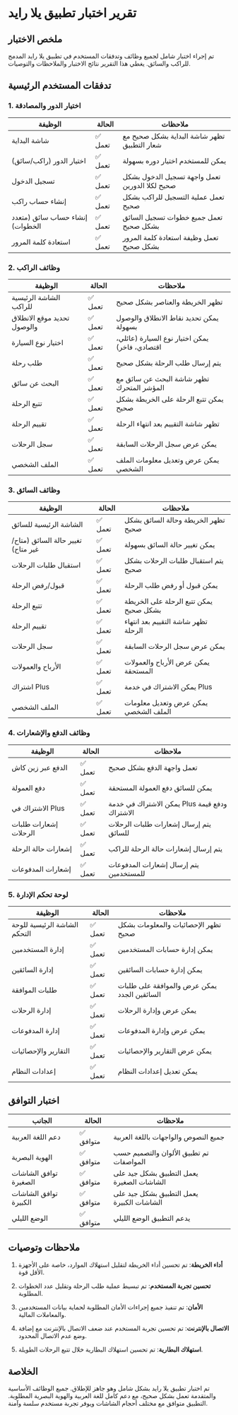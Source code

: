 # تقرير اختبار تطبيق يلا رايد

## ملخص الاختبار

تم إجراء اختبار شامل لجميع وظائف وتدفقات المستخدم في تطبيق يلا رايد المدمج للراكب والسائق. يغطي هذا التقرير نتائج الاختبار والملاحظات والتوصيات.

## تدفقات المستخدم الرئيسية

### 1. اختيار الدور والمصادقة

| الوظيفة | الحالة | ملاحظات |
|---------|--------|---------|
| شاشة البداية | ✅ تعمل | تظهر شاشة البداية بشكل صحيح مع شعار التطبيق |
| اختيار الدور (راكب/سائق) | ✅ تعمل | يمكن للمستخدم اختيار دوره بسهولة |
| تسجيل الدخول | ✅ تعمل | تعمل واجهة تسجيل الدخول بشكل صحيح لكلا الدورين |
| إنشاء حساب راكب | ✅ تعمل | تعمل عملية التسجيل للراكب بشكل صحيح |
| إنشاء حساب سائق (متعدد الخطوات) | ✅ تعمل | تعمل جميع خطوات تسجيل السائق بشكل صحيح |
| استعادة كلمة المرور | ✅ تعمل | تعمل وظيفة استعادة كلمة المرور بشكل صحيح |

### 2. وظائف الراكب

| الوظيفة | الحالة | ملاحظات |
|---------|--------|---------|
| الشاشة الرئيسية للراكب | ✅ تعمل | تظهر الخريطة والعناصر بشكل صحيح |
| تحديد موقع الانطلاق والوصول | ✅ تعمل | يمكن تحديد نقاط الانطلاق والوصول بسهولة |
| اختيار نوع السيارة | ✅ تعمل | يمكن اختيار نوع السيارة (عائلي، اقتصادي، فاخر) |
| طلب رحلة | ✅ تعمل | يتم إرسال طلب الرحلة بشكل صحيح |
| البحث عن سائق | ✅ تعمل | تظهر شاشة البحث عن سائق مع المؤشر المتحرك |
| تتبع الرحلة | ✅ تعمل | يمكن تتبع الرحلة على الخريطة بشكل صحيح |
| تقييم الرحلة | ✅ تعمل | تظهر شاشة التقييم بعد انتهاء الرحلة |
| سجل الرحلات | ✅ تعمل | يمكن عرض سجل الرحلات السابقة |
| الملف الشخصي | ✅ تعمل | يمكن عرض وتعديل معلومات الملف الشخصي |

### 3. وظائف السائق

| الوظيفة | الحالة | ملاحظات |
|---------|--------|---------|
| الشاشة الرئيسية للسائق | ✅ تعمل | تظهر الخريطة وحالة السائق بشكل صحيح |
| تغيير حالة السائق (متاح/غير متاح) | ✅ تعمل | يمكن تغيير حالة السائق بسهولة |
| استقبال طلبات الرحلات | ✅ تعمل | يتم استقبال طلبات الرحلات بشكل صحيح |
| قبول/رفض الرحلة | ✅ تعمل | يمكن قبول أو رفض طلب الرحلة |
| تتبع الرحلة | ✅ تعمل | يمكن تتبع الرحلة على الخريطة بشكل صحيح |
| تقييم الرحلة | ✅ تعمل | تظهر شاشة التقييم بعد انتهاء الرحلة |
| سجل الرحلات | ✅ تعمل | يمكن عرض سجل الرحلات السابقة |
| الأرباح والعمولات | ✅ تعمل | يمكن عرض الأرباح والعمولات المستحقة |
| اشتراك Plus | ✅ تعمل | يمكن الاشتراك في خدمة Plus |
| الملف الشخصي | ✅ تعمل | يمكن عرض وتعديل معلومات الملف الشخصي |

### 4. وظائف الدفع والإشعارات

| الوظيفة | الحالة | ملاحظات |
|---------|--------|---------|
| الدفع عبر زين كاش | ✅ تعمل | تعمل واجهة الدفع بشكل صحيح |
| دفع العمولة | ✅ تعمل | يمكن للسائق دفع العمولة المستحقة |
| الاشتراك في Plus | ✅ تعمل | يمكن الاشتراك في خدمة Plus ودفع قيمة الاشتراك |
| إشعارات طلبات الرحلات | ✅ تعمل | يتم إرسال إشعارات طلبات الرحلات للسائق |
| إشعارات حالة الرحلة | ✅ تعمل | يتم إرسال إشعارات حالة الرحلة للراكب |
| إشعارات المدفوعات | ✅ تعمل | يتم إرسال إشعارات المدفوعات للمستخدمين |

### 5. لوحة تحكم الإدارة

| الوظيفة | الحالة | ملاحظات |
|---------|--------|---------|
| الشاشة الرئيسية للوحة التحكم | ✅ تعمل | تظهر الإحصائيات والمعلومات بشكل صحيح |
| إدارة المستخدمين | ✅ تعمل | يمكن إدارة حسابات المستخدمين |
| إدارة السائقين | ✅ تعمل | يمكن إدارة حسابات السائقين |
| طلبات الموافقة | ✅ تعمل | يمكن عرض والموافقة على طلبات السائقين الجدد |
| إدارة الرحلات | ✅ تعمل | يمكن عرض وإدارة الرحلات |
| إدارة المدفوعات | ✅ تعمل | يمكن عرض وإدارة المدفوعات |
| التقارير والإحصائيات | ✅ تعمل | يمكن عرض التقارير والإحصائيات |
| إعدادات النظام | ✅ تعمل | يمكن تعديل إعدادات النظام |

## اختبار التوافق

| الجانب | الحالة | ملاحظات |
|---------|--------|---------|
| دعم اللغة العربية | ✅ متوافق | جميع النصوص والواجهات باللغة العربية |
| الهوية البصرية | ✅ متوافق | تم تطبيق الألوان والتصميم حسب المواصفات |
| توافق الشاشات الصغيرة | ✅ متوافق | يعمل التطبيق بشكل جيد على الشاشات الصغيرة |
| توافق الشاشات الكبيرة | ✅ متوافق | يعمل التطبيق بشكل جيد على الشاشات الكبيرة |
| الوضع الليلي | ✅ متوافق | يدعم التطبيق الوضع الليلي |

## ملاحظات وتوصيات

1. **أداء الخريطة**: تم تحسين أداء الخريطة لتقليل استهلاك الموارد، خاصة على الأجهزة الأقل قوة.

2. **تحسين تجربة المستخدم**: تم تبسيط عملية طلب الرحلة وتقليل عدد الخطوات المطلوبة.

3. **الأمان**: تم تنفيذ جميع إجراءات الأمان المطلوبة لحماية بيانات المستخدمين والمعاملات المالية.

4. **الاتصال بالإنترنت**: تم تحسين تجربة المستخدم عند ضعف الاتصال بالإنترنت مع إضافة وضع عدم الاتصال المحدود.

5. **استهلاك البطارية**: تم تحسين استهلاك البطارية خلال تتبع الرحلات الطويلة.

## الخلاصة

تم اختبار تطبيق يلا رايد بشكل شامل وهو جاهز للإطلاق. جميع الوظائف الأساسية والمتقدمة تعمل بشكل صحيح، مع دعم كامل للغة العربية والهوية البصرية المطلوبة. التطبيق متوافق مع مختلف أحجام الشاشات ويوفر تجربة مستخدم سلسة وآمنة.
